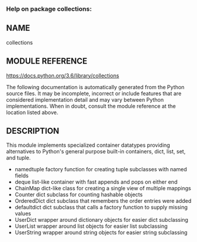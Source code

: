 ### Help on package collections:

## NAME
collections

## MODULE REFERENCE
https://docs.python.org/3.6/library/collections

The following documentation is automatically generated from the Python
source files.  It may be incomplete, incorrect or include features that
are considered implementation detail and may vary between Python
implementations.  When in doubt, consult the module reference at the
location listed above.

## DESCRIPTION
This module implements specialized container datatypes providing
alternatives to Python's general purpose built-in containers, dict,
list, set, and tuple.

* namedtuple   factory function for creating tuple subclasses with named fields
* deque        list-like container with fast appends and pops on either end
* ChainMap     dict-like class for creating a single view of multiple mappings
* Counter      dict subclass for counting hashable objects
* OrderedDict  dict subclass that remembers the order entries were added
* defaultdict  dict subclass that calls a factory function to supply missing values
* UserDict     wrapper around dictionary objects for easier dict subclassing
* UserList     wrapper around list objects for easier list subclassing
* UserString   wrapper around string objects for easier string subclassing